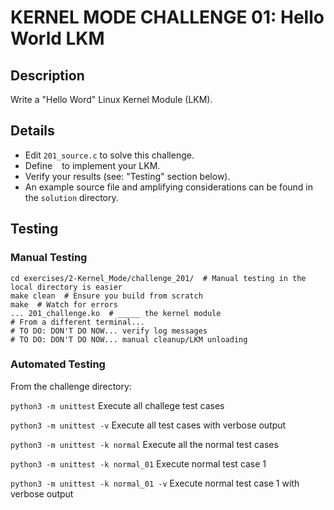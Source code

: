 # KERNEL MODE CHALLENGE 01: Hello World LKM

## Description

Write a "Hello Word" Linux Kernel Module (LKM).

## Details

- Edit `201_source.c` to solve this challenge.
- Define ` ` to implement your LKM.
- Verify your results (see: "Testing" section below).
- An example source file and amplifying considerations can be found in the `solution` directory.

## Testing

### Manual Testing

```
cd exercises/2-Kernel_Mode/challenge_201/  # Manual testing in the local directory is easier
make clean  # Ensure you build from scratch
make  # Watch for errors
... 201_challenge.ko  # _____ the kernel module
# From a different terminal...
# TO DO: DON'T DO NOW... verify log messages
# TO DO: DON'T DO NOW... manual cleanup/LKM unloading
```

### Automated Testing

From the challenge directory:

`python3 -m unittest` Execute all challege test cases

`python3 -m unittest -v` Execute all test cases with verbose output

`python3 -m unittest -k normal` Execute all the normal test cases

`python3 -m unittest -k normal_01` Execute normal test case 1

`python3 -m unittest -k normal_01 -v` Execute normal test case 1 with verbose output
